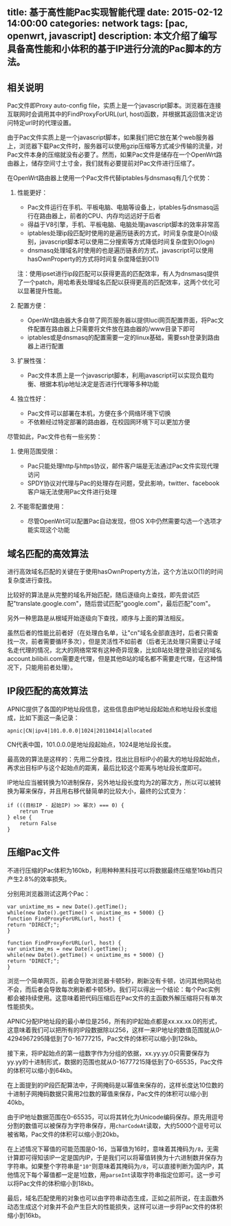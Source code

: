 title: 基于高性能Pac实现智能代理
date: 2015-02-12 14:00:00
categories: network
tags: [pac, openwrt, javascript]
description: 本文介绍了编写具备高性能和小体积的基于IP进行分流的Pac脚本的方法。
---

## 相关说明

Pac文件即Proxy auto-config file，实质上是一个javascript脚本。浏览器在连接互联网时会调用其中的FindProxyForURL(url, host)函数，并根据其返回值决定访问特定url时的代理设置。

由于Pac文件实质上是一个javascript脚本，如果我们把它放在某个web服务器上，浏览器下载Pac文件时，服务器可以使用gzip压缩等方式减少传输的流量，对Pac文件本身的压缩就没有必要了。然而，如果Pac文件是储存在一个OpenWrt路由器上，储存空间寸土寸金，我们就有必要提前对Pac文件进行压缩了。

在OpenWrt路由器上使用一个Pac文件代替iptables与dnsmasq有几个优势：

1. 性能更好：
    - Pac文件运行在手机、平板电脑、电脑等设备上，iptables与dnsmasq运行在路由器上，前者的CPU、内存均远远好于后者
    - 得益于V8引擎，手机、平板电脑、电脑处理javascript脚本的效率非常高
    - iptables处理ip段匹配时使用的是遍历链表的方式，时间复杂度是O(n)级别，javascript脚本可以使用二分搜索等方式降低时间复杂度到O(logn)
    - dnsmasq处理域名时使用的也是遍历链表的方式，javascript可以使用hasOwnProperty的方式将时间复杂度降低到O(1)

    注：使用ipset进行ip段匹配可以获得更高的匹配效率，有人为dnsmasq提供了一个patch，用哈希表处理域名匹配以获得更高的匹配效率，这两个优化可以显著提升性能。

2. 配置方便：
    - OpenWrt路由器大多自带了网页服务器以提供luci网页配置界面，将Pac文件配置在路由器上只需要将文件放在路由器的/www目录下即可
    - iptables或是dnsmasq的配置需要一定的linux基础，需要ssh登录到路由器上进行配置

3. 扩展性强：
    - Pac文件本质上是一个javascript脚本，利用javascript可以实现负载均衡、根据本机ip地址决定是否进行代理等多种功能

4. 独立性好：
    - Pac文件可以部署在本机，方便在多个网络环境下切换
    - 不依赖经过特定部署的路由器，在校园网环境下可以更加方便

尽管如此，Pac文件也有一些劣势：

1. 使用范围受限：
    - Pac只能处理http与https协议，邮件客户端是无法通过Pac文件实现代理访问
    - SPDY协议对代理与Pac的处理存在问题，受此影响，twitter、facebook客户端无法使用Pac文件进行处理

2. 不能零配置使用：
    - 尽管OpenWrt可以配置Pac自动发现，但OS X中仍然需要勾选一个选项才能实现这个功能

## 域名匹配的高效算法

进行高效域名匹配的关键在于使用hasOwnProperty方法，这个方法以O(1)的时间复杂度进行查找。

比较好的算法是从完整的域名开始匹配，随后逐级向上查找，即先尝试匹配"translate.google.com"，随后尝试匹配"google.com"，最后匹配"com"。

另外一种思路是从根域开始逐级向下查找，顺序与上面的算法相反。

虽然后者的性能比前者好（在处理白名单，让"cn"域名全部直连时，后者只需查找一次，前者需要循环多次），但是灵活性不如前者（后者无法处理只需要让子域名走代理的情况，北大的网络常常有这种奇异现象，比如B站处理登录验证的域名account.bilibili.com需要走代理，但是其他B站的域名都不需要走代理，在这种情况下，只能用前者处理）。

## IP段匹配的高效算法

APNIC提供了各国的IP地址段信息，这些信息由IP地址段起始点和地址段长度组成，比如下面这一条记录：

    apnic|CN|ipv4|101.0.0.0|1024|20110414|allocated

CN代表中国，101.0.0.0是地址段起始点，1024是地址段长度。

最高效的算法是这样的：先用二分查找，找出比目标IP小的最大的地址段起始点，再求出目标IP与这个起始点的距离，最后比较这个距离与地址段长度即可。

IP地址应当被转换为10进制保存，另外地址段长度均为2的幂次方，所以可以被转换为幂来保存，并且用右移代替简单的比较大小，最终的公式变为：

    if (((目标IP - 起始IP) >> 幂次) === 0) {
        retrun True
    } else {
        return False
    }

## 压缩Pac文件

不进行压缩的Pac体积为160kb，利用种种黑科技可以将数据最终压缩至16kb而只产生2.8%的效率损失。

分别用浏览器测试这两个Pac：

    var unixtime_ms = new Date().getTime();
    while(new Date().getTime() < unixtime_ms + 5000) {}
    function FindProxyForURL(url, host) {
    return "DIRECT;";
    }

    function FindProxyForURL(url, host) {
    var unixtime_ms = new Date().getTime();
    while(new Date().getTime() < unixtime_ms + 5000) {}
    return "DIRECT;";
    }

浏览一个简单网页，前者会导致浏览器卡顿5秒，刷新没有卡顿，访问其他网站也不会，而后者会导致每次刷新都卡顿5秒。我们可以得出一个结论：每个Pac实例都会被持续使用。这意味着把代码压缩后在Pac文件的主函数外解压缩将只有单次性能损失。

APNIC分配IP地址段的最小单位是256，所有的IP起始点都是xx.xx.xx.0的形式，这意味着我们可以把所有的IP段数据除以256，这样一来IP地址的数值范围就从0-4294967295降低到了0-16777215，Pac文件的体积可以缩小到128kb。

接下来，将IP起始点的第一组数字作为分组的依据，xx.yy.yy.0只需要保存为yy.yy的十进制形式，数据的范围也就从0-16777215降低到了0-65535，Pac文件的体积可以缩小到64kb。

在上面提到的IP段匹配算法中，子网掩码是以幂值来保存的，这样长度达10位数的十进制子网掩码数据只需用2位数的幂值来保存，Pac文件的体积可以缩小到40kb。

由于IP地址数据范围在0-65535，可以将其转化为Unicode编码保存。原先用逗号分割的数值可以被保存为字符串保存，用`charCodeAt`读取，大约5000个逗号可以被省略，Pac文件的体积可以缩小到20kb。

在上述情况下幂值的可能范围是0-16，当幂值为16时，意味着其掩码为`/8`，无需计算即可得知该IP一定是国内IP，于是我们可以将幂值转换为十六进制数并保存为字符串。如果整个字符串是`"10"`则意味着其掩码为`/8`，可以直接判断为国内IP，其他情况下每个幂值都一定是1位数，用`parseInt`读取字符串指定位即可。这一步可以将Pac文件的体积缩小到18kb。

最后，域名匹配使用的对象也可以由字符串动态生成，正如之前所说，在主函数外动态生成这个对象并不会产生巨大的性能损失，这样可以进一步将Pac文件的体积缩小到16kb。
